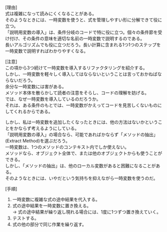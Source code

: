  [理由]  
 式は複雑になって読みにくくなることがある。  
 そのようなときには、一時変数を使うと、式を管理しやすい形に分解できて役に立つ。  
 「説明用変数の導入」は、条件分岐のコードで特に役に立つ。個々の条件節を受け付け、その条件の意味を適切な名前の一時変数で説明するのである。  
 長いアルゴリズムでも役に立つだろう。長い計算に含まれる1つ1つのステップを一時変数で説明すればわかりやすくなる。  
 
 [注意]  
 この項から3つ続けて一時変数を導入するリファクタリングを紹介する。  
 しかし、一時変数を軽々しく導入してはならないということは言っておかねばならないだろう。  
 余分な一時変数には害がある。  
 メソッド本体を散らかして読者の注意をそらし、コードの理解を妨げる。  
 では、なぜ一時変数を導入しているのだろうか。  
 それは、ある条件のもとでは、一時変数がかえってコードを見苦しくないものにしてくれるからである。  
 
 しかし、私は一時変数を追加したくなったときには、他の方法はないかということをかならず考えるようにしている。  
 「説明用変数の導入」の場合なら、可能であればかならず「メソッドの抽出」(Extract Method)を選ぶだろう。  
 一時変数は、1つのメソッドのコンテキスト内でしか使えない。  
 メソッドなら、オブジェクト全体で、または他のオブジェクトからも使うことができる。  
 しかし、「メソッドの抽出」は、他のローカル変数があると困難になることがある。  
 そのようなときには、いやだという気持ちを抑えながら一時変数を使うのだ。  

 [手順]  
 1. 一時変数に複雑な式の途中結果を代入する。  
 2. 式の途中結果を一時変数に置き換える。  
 -> 式の途中結果が繰り返し現れる場合には、1度に1つずつ置き換えていく。  
 3. テストする。  
 4. 式の他の部分で同じ作業を繰り返す。  
